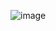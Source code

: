 ![image](https://github.com/moonsungang/homework-solution/assets/144924760/9df49c05-65ac-4cf4-b64b-26c048c943ed)

